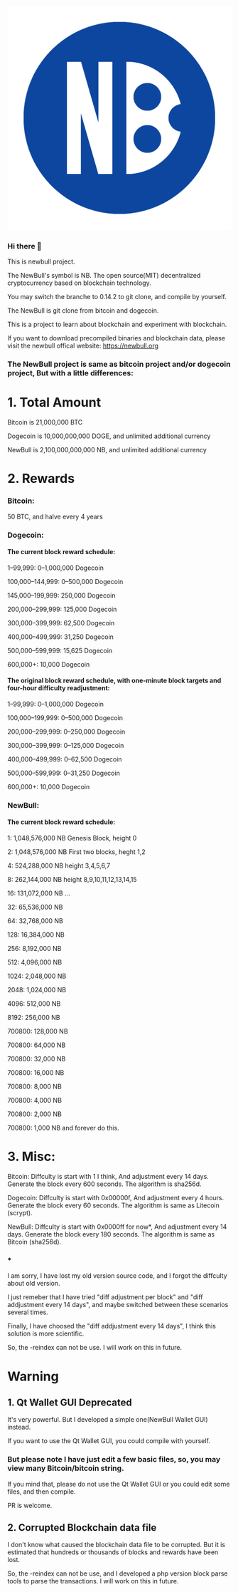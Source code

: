 ![image](icon/icon-1024x1024-solid.png)
### Hi there 👋

This is newbull project.

The NewBull's symbol is NB. The open source(MIT) decentralized cryptocurrency based on blockchain technology.

You may switch the branche to 0.14.2 to git clone, and compile by yourself.

The NewBull is git clone from bitcoin and dogecoin.

This is a project to learn about blockchain and experiment with blockchain.

If you want to download precompiled binaries and blockchain data, please visit the newbull offical website: https://newbull.org


### The NewBull project is same as bitcoin project and/or dogecoin project, But with a little differences:

# 1. Total Amount

Bitcoin is 21,000,000 BTC

Dogecoin is 10,000,000,000 DOGE, and unlimited additional currency

NewBull is 2,100,000,000,000 NB, and unlimited additional currency


# 2. Rewards

### Bitcoin: 
50 BTC, and halve every 4 years

### Dogecoin: 
#### The current block reward schedule:

1–99,999: 0–1,000,000 Dogecoin

100,000–144,999: 0–500,000 Dogecoin

145,000–199,999: 250,000 Dogecoin

200,000–299,999: 125,000 Dogecoin

300,000–399,999: 62,500 Dogecoin

400,000–499,999: 31,250 Dogecoin

500,000–599,999: 15,625 Dogecoin

600,000+: 10,000 Dogecoin

#### The original block reward schedule, with one-minute block targets and four-hour difficulty readjustment:

1–99,999: 0–1,000,000 Dogecoin

100,000–199,999: 0–500,000 Dogecoin

200,000–299,999: 0–250,000 Dogecoin

300,000–399,999: 0–125,000 Dogecoin

400,000–499,999: 0–62,500 Dogecoin

500,000–599,999: 0–31,250 Dogecoin

600,000+: 10,000 Dogecoin

### NewBull:

#### The current block reward schedule:

1:        1,048,576,000 NB       Genesis Block, height 0

2:        1,048,576,000 NB       First two blocks, heght 1,2

4:	      524,288,000 NB         height 3,4,5,6,7

8:	      262,144,000 NB         height 8,9,10,11,12,13,14,15

16:     	131,072,000 NB         ...

32:     	65,536,000 NB

64:     	32,768,000 NB

128:    	16,384,000 NB

256:    	8,192,000 NB

512:	    4,096,000 NB

1024:   	2,048,000 NB

2048:	    1,024,000 NB

4096:	    512,000 NB

8192:	    256,000 NB

700800: 	128,000 NB

700800:	  64,000 NB

700800: 	32,000 NB

700800: 	16,000 NB

700800:	  8,000 NB

700800:	  4,000 NB

700800:	  2,000 NB

700800:	  1,000 NB               and forever do this.


# 3. Misc:
Bitcoin: Diffculty is start with 1 I think, And adjustment every 14 days. Generate the block every 600 seconds. The algorithm is sha256d.

Dogecoin: Diffculty is start with 0x00000f, And adjustment every 4 hours. Generate the block every 60 seconds. The algorithm is same as Litecoin (scrypt).

NewBull: Diffculty is start with 0x0000ff for now*, And adjustment every 14 days. Generate the block every 180 seconds. The algorithm is same as Bitcoin (sha256d).

### * 

I am sorry, I have lost my old version source code, and I forgot the diffculty about old version. 

I just remeber that I have tried "diff adjustment per block" and "diff addjustment every 14 days", and maybe switched between these scenarios several times.

Finally, I have choosed the "diff addjustment every 14 days", I think this solution is more scientific.

So, the -reindex can not be use. I will work on this in future.

# Warning

## 1. Qt Wallet GUI Deprecated

It's very powerful. But I developed a simple one(NewBull Wallet GUI) instead.

If you want to use the Qt Wallet GUI, you could compile with yourself.

### But please note I have just edit a few basic files, so, you may view many Bitcoin/bitcoin string.

If you mind that, please do not use the Qt Wallet GUI or you could edit some files, and then compile.

PR is welcome.

## 2. Corrupted Blockchain data file

I don't know what caused the blockchain data file to be corrupted. But it is estimated that hundreds or thousands of blocks and rewards have been lost.

So, the -reindex can not be use, and I developed a php version block parse tools to parse the transactions. I will work on this in future.

<!--
**newbull/newbull** is a ✨ _special_ ✨ repository because its `README.md` (this file) appears on your GitHub profile.

Here are some ideas to get you started:

- 🔭 I’m currently working on ...
- 🌱 I’m currently learning ...
- 👯 I’m looking to collaborate on ...
- 🤔 I’m looking for help with ...
- 💬 Ask me about ...
- 📫 How to reach me: ...
- 😄 Pronouns: ...
- ⚡ Fun fact: ...
-->
